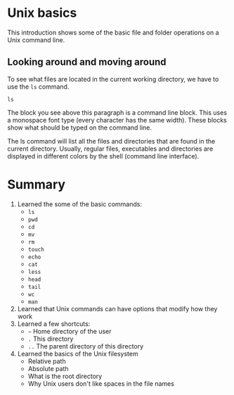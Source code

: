 # Unix basics
This introduction shows some of the basic file and folder operations
on a Unix command line.

## Looking around and moving around
To see what files are located in the current working directory, we
have to use the `ls` command.

    ls

The block you see above this paragraph is a command line block. This
uses a monospace font type (every character has the same width). These
blocks show what should be typed on the command line.

The ls command will list all the files and directories that are found
in the current directory. Usually, regular files, executables and
directories are displayed in different colors by the shell (command
line interface).

# Summary
1. Learned the some of the basic commands:
    - `ls`
	- `pwd`
	- `cd`
	- `mv`
	- `rm`
	- `touch`
	- `echo`
	- `cat`
	- `less`
	- `head`
	- `tail`
	- `wc`
	- `man`
2. Learned that Unix commands can have options that modify how they work
3. Learned a few shortcuts:
    - `~` Home directory of the user
	- `.` This directory
	- `..` The parent directory of this directory
4. Learned the basics of the Unix filesystem
    - Relative path
	- Absolute path
	- What is the root directory
	- Why Unix users don't like spaces in the file names
